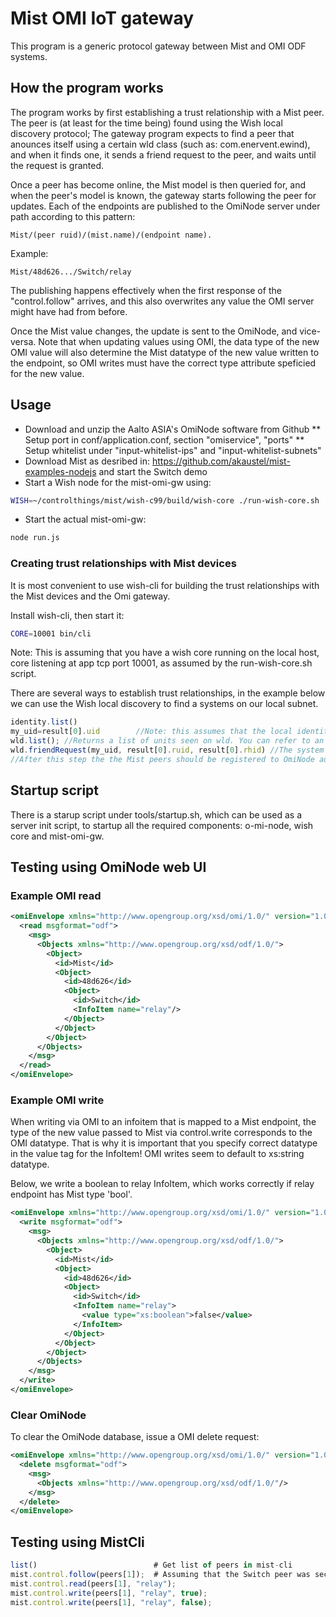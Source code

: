 # Mist OMI IoT gateway

This program is a generic protocol gateway between Mist and OMI ODF systems. 

## How the program works

The program works by first establishing a trust relationship with a Mist peer.
The peer is (at least for the time being) found using the Wish local discovery protocol; The gateway program expects to find a peer that anounces itself
using a certain wld class (such as: com.enervent.ewind), and when it finds one, it sends a friend request to the peer, and waits until the request is granted.

Once a peer has become online, the Mist model is then queried for, and when the peer's model is known, the gateway starts following the peer for updates.
Each of the endpoints are published to the OmiNode server under path according to this pattern:

    Mist/(peer ruid)/(mist.name)/(endpoint name). 

Example: 
    
    Mist/48d626.../Switch/relay

The publishing happens effectively when the first response of the "control.follow" arrives, and this also overwrites any value the OMI server might have had from before.

Once the Mist value changes, the update is sent to the OmiNode, and vice-versa. Note that when updating values using OMI, the data type of the new OMI value will also determine the Mist datatype of the new value written to the endpoint, so OMI writes must have the correct type attribute speficied for the new value. 

## Usage

* Download and unzip the Aalto ASIA's OmiNode software from Github
** Setup port in conf/application.conf, section "omiservice", "ports"
** Setup whitelist under "input-whitelist-ips" and "input-whitelist-subnets"
* Download Mist as desribed in: https://github.com/akaustel/mist-examples-nodejs and start the Switch demo
* Start a Wish node for the mist-omi-gw using: 

```sh
WISH=~/controlthings/mist/wish-c99/build/wish-core ./run-wish-core.sh
```

* Start the actual mist-omi-gw: 
```sh
node run.js
```

### Creating trust relationships with Mist devices

It is most convenient to use wish-cli for building the trust relationships with the Mist devices and the Omi gateway.

Install wish-cli, then start it:

```sh
CORE=10001 bin/cli
```

Note: This is assuming that you have a wish core running on the local host, core listening at app tcp port 10001, as assumed by the run-wish-core.sh script.

There are several ways to establish trust relationships, in the example below we can use the Wish local discovery to find a systems on our local subnet.

```js
identity.list()
my_uid=result[0].uid		//Note: this assumes that the local identity is first in the list, which is a valid assumption for the time being
wld.list();	//Returns a list of units seen on wld. You can refer to an entry using result[i], where i is the array index of the object in the list
wld.friendRequest(my_uid, result[0].ruid, result[0].rhid) //The system we are interested in happens to be first one on the list returned by wld.list()
//After this step the the Mist peers should be registered to OmiNode automatically

```

## Startup script

There is a starup script under tools/startup.sh, which can be used as a server init script, to startup all the required components: o-mi-node, wish core and mist-omi-gw.

## Testing using OmiNode web UI

### Example OMI read

```xml
<omiEnvelope xmlns="http://www.opengroup.org/xsd/omi/1.0/" version="1.0" ttl="0">
  <read msgformat="odf">
    <msg>
      <Objects xmlns="http://www.opengroup.org/xsd/odf/1.0/">
        <Object>
          <id>Mist</id>
          <Object>
            <id>48d626</id>
            <Object>
              <id>Switch</id>
              <InfoItem name="relay"/>
            </Object>
          </Object>
        </Object>
      </Objects>
    </msg>
  </read>
</omiEnvelope>
```

### Example OMI write

When writing via OMI to an infoitem that is mapped to a Mist endpoint, the type of the new
value passed to Mist via control.write corresponds to the OMI datatype.
That is why it is important that you specify correct datatype in the
value tag for the InfoItem! OMI writes seem to default to xs:string
datatype.

Below, we write a boolean to relay InfoItem, which works correctly if
relay endpoint has Mist type 'bool'.

```xml
<omiEnvelope xmlns="http://www.opengroup.org/xsd/omi/1.0/" version="1.0" ttl="0">
  <write msgformat="odf">
    <msg>
      <Objects xmlns="http://www.opengroup.org/xsd/odf/1.0/">
        <Object>
          <id>Mist</id>
          <Object>
            <id>48d626</id>
            <Object>
              <id>Switch</id>
              <InfoItem name="relay">
                <value type="xs:boolean">false</value>
              </InfoItem>
            </Object>
          </Object>
        </Object>
      </Objects>
    </msg>
  </write>
</omiEnvelope>
```

### Clear OmiNode

To clear the OmiNode database, issue a OMI delete request:

```xml
<omiEnvelope xmlns="http://www.opengroup.org/xsd/omi/1.0/" version="1.0" ttl="0">
  <delete msgformat="odf">
    <msg>
      <Objects xmlns="http://www.opengroup.org/xsd/odf/1.0/"/>
    </msg>
  </delete>
</omiEnvelope>
```

## Testing using MistCli

```js
list()                          # Get list of peers in mist-cli
mist.control.follow(peers[1]);  # Assuming that the Switch peer was second in the peers list
mist.control.read(peers[1], "relay");
mist.control.write(peers[1], "relay", true);
mist.control.write(peers[1], "relay", false);
```


